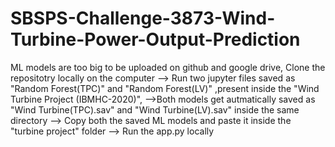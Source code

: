 # SBSPS-Challenge-3873-Wind-Turbine-Power-Output-Prediction
ML models are too big to be uploaded on github and google drive,
Clone the repositotry locally on the computer --> Run two jupyter files saved as "Random Forest(TPC)" and "Random Forest(LV)" ,present inside the "Wind Turbine Project (IBMHC-2020)",
-->Both models get autmatically saved as "Wind Turbine(TPC).sav" and "Wind Turbine(LV).sav" inside the same directory --> Copy both the saved ML models and paste it inside the 
"turbine project" folder --> Run the app.py locally 

